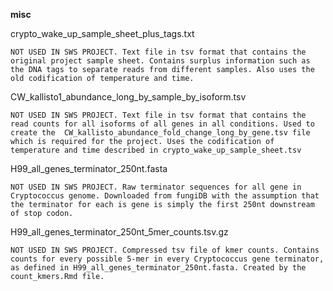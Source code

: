 **misc**

crypto_wake_up_sample_sheet_plus_tags.txt

    NOT USED IN SWS PROJECT. Text file in tsv format that contains the original project sample sheet. Contains surplus information such as the DNA tags to separate reads from different samples. Also uses the old codification of temperature and time.
    
CW_kallisto1_abundance_long_by_sample_by_isoform.tsv
    
    NOT USED IN SWS PROJECT. Text file in tsv format that contains the read counts for all isoforms of all genes in all conditions. Used to create the  CW_kallisto_abundance_fold_change_long_by_gene.tsv file which is required for the project. Uses the codification of temperature and time described in crypto_wake_up_sample_sheet.tsv
    
H99_all_genes_terminator_250nt.fasta
    
    NOT USED IN SWS PROJECT. Raw terminator sequences for all gene in Cryptococcus genome. Downloaded from fungiDB with the assumption that the terminator for each is gene is simply the first 250nt downstream of stop codon.
    
H99_all_genes_terminator_250nt_5mer_counts.tsv.gz

    NOT USED IN SWS PROJECT. Compressed tsv file of kmer counts. Contains counts for every possible 5-mer in every Cryptococcus gene terminator, as defined in H99_all_genes_terminator_250nt.fasta. Created by the count_kmers.Rmd file.